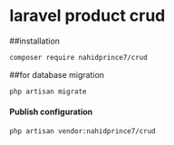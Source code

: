 # laravel product crud

##installation
```sh
composer require nahidprince7/crud
```

##for database migration
```php
php artisan migrate
```

#### Publish configuration

```sh
php artisan vendor:nahidprince7/crud
```
